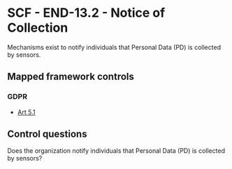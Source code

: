 # SCF - END-13.2 - Notice of Collection
Mechanisms exist to notify individuals that Personal Data (PD) is collected by sensors.
## Mapped framework controls
### GDPR
- [Art 5.1](../gdpr/art5.md#Article-51)
  
## Control questions
Does the organization notify individuals that Personal Data (PD) is collected by sensors?
  